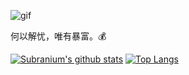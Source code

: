 ![gif](https://github.com/SuperSupeng/SuperSupeng/blob/master/about.gif)

何以解忧，唯有暴富。💰

[![Subranium's github stats](https://github-readme-stats.vercel.app/api?username=SuperSupeng&show_icons=true&theme=merko)](https://github.com/anuraghazra/github-readme-stats) [![Top Langs](https://github-readme-stats.vercel.app/api/top-langs/?username=SuperSupeng&layout=compact&theme=merko)](https://github.com/anuraghazra/github-readme-stats)